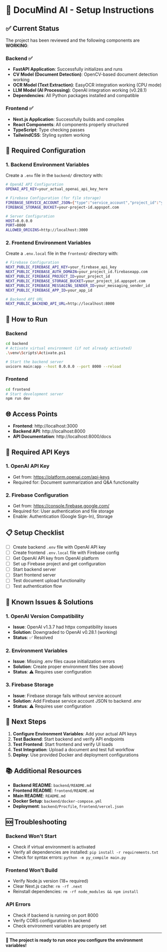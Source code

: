 # 🚀 DocuMind AI - Setup Instructions

## ✅ Current Status

The project has been reviewed and the following components are **WORKING**:

### Backend ✅
- **FastAPI Application**: Successfully initializes and runs
- **CV Model (Document Detection)**: OpenCV-based document detection working
- **OCR Model (Text Extraction)**: EasyOCR integration working (CPU mode)
- **LLM Model (AI Processing)**: OpenAI integration working (v0.28.1)
- **Dependencies**: All Python packages installed and compatible

### Frontend ✅
- **Next.js Application**: Successfully builds and compiles
- **React Components**: All components properly structured
- **TypeScript**: Type checking passes
- **TailwindCSS**: Styling system working

## 🔧 Required Configuration

### 1. Backend Environment Variables

Create a `.env` file in the `backend/` directory with:

```bash
# OpenAI API Configuration
OPENAI_API_KEY=your_actual_openai_api_key_here

# Firebase Configuration (for file storage)
FIREBASE_SERVICE_ACCOUNT_JSON={"type":"service_account","project_id":"your-project-id","private_key_id":"key-id","private_key":"-----BEGIN PRIVATE KEY-----\nYOUR_ACTUAL_PRIVATE_KEY\n-----END PRIVATE KEY-----\n","client_email":"firebase-adminsdk-xxxxx@your-project.iam.gserviceaccount.com","client_id":"client-id","auth_uri":"https://accounts.google.com/o/oauth2/auth","token_uri":"https://oauth2.googleapis.com/token","auth_provider_x509_cert_url":"https://www.googleapis.com/oauth2/v1/certs","client_x509_cert_url":"https://www.googleapis.com/robot/v1/metadata/x509/firebase-adminsdk-xxxxx%40your-project.iam.gserviceaccount.com"}
FIREBASE_STORAGE_BUCKET=your-project-id.appspot.com

# Server Configuration
HOST=0.0.0.0
PORT=8000
ALLOWED_ORIGINS=http://localhost:3000
```

### 2. Frontend Environment Variables

Create a `.env.local` file in the `frontend/` directory with:

```bash
# Firebase Configuration
NEXT_PUBLIC_FIREBASE_API_KEY=your_firebase_api_key
NEXT_PUBLIC_FIREBASE_AUTH_DOMAIN=your_project_id.firebaseapp.com
NEXT_PUBLIC_FIREBASE_PROJECT_ID=your_project_id
NEXT_PUBLIC_FIREBASE_STORAGE_BUCKET=your_project_id.appspot.com
NEXT_PUBLIC_FIREBASE_MESSAGING_SENDER_ID=your_messaging_sender_id
NEXT_PUBLIC_FIREBASE_APP_ID=your_app_id

# Backend API URL
NEXT_PUBLIC_BACKEND_API_URL=http://localhost:8000
```

## 🚀 How to Run

### Backend
```bash
cd backend
# Activate virtual environment (if not already activated)
.\venv\Scripts\Activate.ps1

# Start the backend server
uvicorn main:app --host 0.0.0.0 --port 8000 --reload
```

### Frontend
```bash
cd frontend
# Start development server
npm run dev
```

## 🌐 Access Points

- **Frontend**: http://localhost:3000
- **Backend API**: http://localhost:8000
- **API Documentation**: http://localhost:8000/docs

## 🔑 Required API Keys

### 1. OpenAI API Key
- Get from: https://platform.openai.com/api-keys
- Required for: Document summarization and Q&A functionality

### 2. Firebase Configuration
- Get from: https://console.firebase.google.com/
- Required for: User authentication and file storage
- Enable: Authentication (Google Sign-In), Storage

## 📋 Setup Checklist

- [ ] Create backend `.env` file with OpenAI API key
- [ ] Create frontend `.env.local` file with Firebase config
- [ ] Get OpenAI API key from OpenAI platform
- [ ] Set up Firebase project and get configuration
- [ ] Start backend server
- [ ] Start frontend server
- [ ] Test document upload functionality
- [ ] Test authentication flow

## 🐛 Known Issues & Solutions

### 1. OpenAI Version Compatibility
- **Issue**: OpenAI v1.3.7 had httpx compatibility issues
- **Solution**: Downgraded to OpenAI v0.28.1 (working)
- **Status**: ✅ Resolved

### 2. Environment Variables
- **Issue**: Missing .env files cause initialization errors
- **Solution**: Create proper environment files (see above)
- **Status**: ⚠️ Requires user configuration

### 3. Firebase Storage
- **Issue**: Firebase storage fails without service account
- **Solution**: Add Firebase service account JSON to backend .env
- **Status**: ⚠️ Requires user configuration

## 🎯 Next Steps

1. **Configure Environment Variables**: Add your actual API keys
2. **Test Backend**: Start backend and verify API endpoints
3. **Test Frontend**: Start frontend and verify UI loads
4. **Test Integration**: Upload a document and test full workflow
5. **Deploy**: Use provided Docker and deployment configurations

## 📚 Additional Resources

- **Backend README**: `backend/README.md`
- **Frontend README**: `frontend/README.md`
- **Main README**: `README.md`
- **Docker Setup**: `backend/docker-compose.yml`
- **Deployment**: `backend/Procfile`, `frontend/vercel.json`

## 🆘 Troubleshooting

### Backend Won't Start
- Check if virtual environment is activated
- Verify all dependencies are installed: `pip install -r requirements.txt`
- Check for syntax errors: `python -m py_compile main.py`

### Frontend Won't Build
- Verify Node.js version (18+ required)
- Clear Next.js cache: `rm -rf .next`
- Reinstall dependencies: `rm -rf node_modules && npm install`

### API Errors
- Check if backend is running on port 8000
- Verify CORS configuration in backend
- Check environment variables are properly set

---

**🎉 The project is ready to run once you configure the environment variables!**
